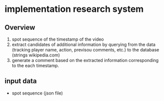 # implementation research system

## Overview

1. spot sequence of the timestamp of the video
2. extract candidates of additional information by querying from the data (tracking player name, action, previsou comments, etc.) to the database (strings wikipedia.com)
3. generate a comment based on the extracted information corresponding to the each timestamp.

## input data

- spot sequence (json file)
